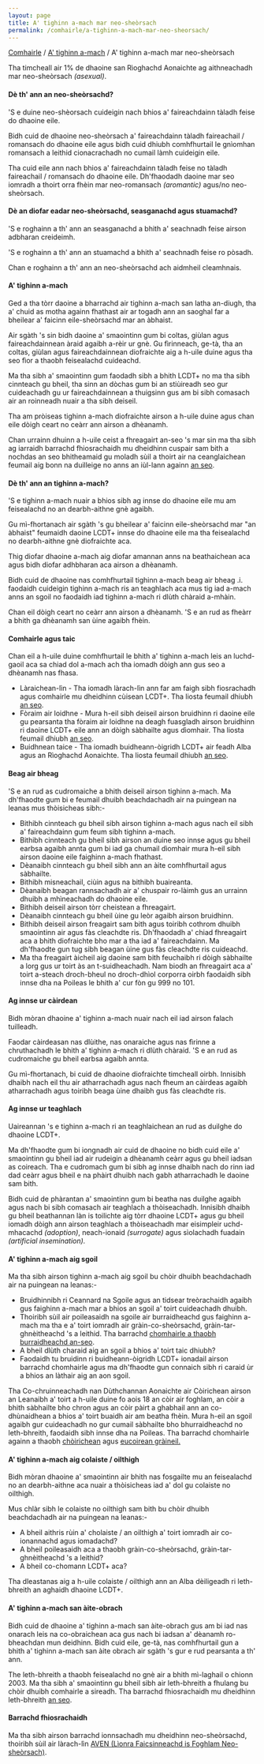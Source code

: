```yaml
---
layout: page
title: A' tighinn a-mach mar neo-sheòrsach
permalink: /comhairle/a-tighinn-a-mach-mar-neo-sheorsach/
---
```


[Comhairle]({{site.baseurl}}/comhairle/) / [A' tighinn a-mach]({{site.baseurl}}/comhairle/a-tighinn-a-mach/) / A' tighinn a-mach mar neo-sheòrsach

Tha timcheall air 1% de dhaoine san Rìoghachd Aonaichte ag aithneachadh mar neo-sheòrsach _(asexual)_.

#### Dè th' ann an neo-sheòrsachd?

'S e duine neo-shèorsach cuideigin nach bhios a' faireachdainn tàladh feise do dhaoine eile.

Bidh cuid de dhaoine neo-sheòrsach a' faireachdainn tàladh faireachail / romansach do dhaoine eile agus bidh cuid dhiubh comhfhurtail le gnìomhan romansach a leithid cionacrachadh no cumail làmh cuideigin eile.

Tha cuid eile ann nach bhios a' faireachdainn tàladh feise no tàladh faireachail / romansach do dhaoine eile. Dh'fhaodadh daoine mar seo iomradh a thoirt orra fhèin mar neo-romansach _(aromantic)_ agus/no neo-sheòrsach.  

#### Dè an diofar eadar neo-sheòrsachd, seasganachd agus stuamachd?

'S e roghainn a th' ann an seasganachd a bhith a' seachnadh feise airson adbharan creideimh.

'S e roghainn a th' ann an stuamachd a bhith a' seachnadh feise ro pòsadh.

Chan e roghainn a th' ann an neo-sheòrsachd ach aidmheil cleamhnais.

#### A' tighinn a-mach  

Ged a tha tòrr daoine a bharrachd air tighinn a-mach san latha an-diugh, tha a' chuid as motha againn fhathast air ar togadh ann an saoghal far a bheilear a' faicinn eile-sheòrsachd mar an àbhaist.

Air sgàth 's sin bidh daoine a' smaointinn gum bi coltas, giùlan agus faireachdainnean àraid agaibh a-rèir ur gnè. Gu fìrinneach, ge-tà, tha an coltas, giùlan agus faireachdainnean diofraichte aig a h-uile duine agus tha seo fìor a thaobh feisealachd cuideachd.

Ma tha sibh a' smaointinn gum faodadh sibh a bhith LCDT+ no ma tha sibh cinnteach gu bheil, tha sinn an dòchas gum bi an stiùireadh seo gur cuideachadh gu ur faireachdainnean a thuigsinn gus am bi sibh comasach air an roinneadh nuair a tha sibh deiseil.

Tha am pròiseas tighinn a-mach diofraichte airson a h-uile duine agus chan eile dòigh ceart no ceàrr ann airson a dhèanamh.

Chan urrainn dhuinn a h-uile ceist a fhreagairt an-seo 's mar sin ma tha sibh ag iarraidh barrachd fhiosrachaidh mu dheidhinn cuspair sam bith a nochdas an seo bhitheamaid gu moladh sùil a thoirt air na ceanglaichean feumail aig bonn na duilleige no anns an iùl-lann againn [an seo](https://geidh.uk/ceanglaichean/).

#### Dè th' ann an tighinn a-mach?

'S e tighinn a-mach nuair a bhios sibh ag innse do dhaoine eile mu am feisealachd no an dearbh-aithne gnè agaibh.

Gu mì-fhortanach air sgàth 's gu bheilear a' faicinn eile-sheòrsachd mar "an àbhaist" feumaidh daoine LCDT+ innse do dhaoine eile ma tha feisealachd no dearbh-aithne gnè diofraichte aca.

Thig diofar dhaoine a-mach aig diofar amannan anns na beathaichean aca agus bidh diofar adhbharan aca airson a dhèanamh.

Bidh cuid de dhaoine nas comhfhurtail tighinn a-mach beag air bheag .i. faodaidh cuideigin tighinn a-mach ris an teaghlach aca mus tig iad a-mach anns an sgoil no faodaidh iad tighinn a-mach ri dlùth chàraid a-mhàin.

Chan eil dòigh ceart no ceàrr ann airson a dhèanamh. 'S e an rud as fheàrr a bhith ga dhèanamh san ùine agaibh fhèin.

#### Comhairle agus taic

Chan eil a h-uile duine comhfhurtail le bhith a' tighinn a-mach leis an luchd-gaoil aca sa chiad dol a-mach ach tha iomadh dòigh ann gus seo a dhèanamh nas fhasa.

*   Làraichean-lìn - Tha iomadh làrach-lìn ann far am faigh sibh fiosrachadh agus comhairle mu dheidhinn cùisean LCDT+. Tha liosta feumail dhiubh [an seo](https://geidh.uk/ceanglaichean/).
*   Fòraim air loidhne - Mura h-eil sibh deiseil airson bruidhinn ri daoine eile gu pearsanta tha fòraim air loidhne na deagh fuasgladh airson bruidhinn ri daoine LCDT+ eile ann an dòigh sàbhailte agus dìomhair. Tha liosta feumail dhiubh [an seo](https://geidh.uk/ceanglaichean/).
*   Buidhnean taice - Tha iomadh buidheann-òigridh LCDT+ air feadh Alba agus an Rìoghachd Aonaichte. Tha liosta feumail dhiubh [an seo](https://geidh.uk/ceanglaichean/).

#### Beag air bheag

'S e an rud as cudromaiche a bhith deiseil airson tighinn a-mach. Ma dh'fhaodte gum bi e feumail dhuibh beachdachadh air na puingean na leanas mus thòisicheas sibh:-

*   Bithibh cinnteach gu bheil sibh airson tighinn a-mach agus nach eil sibh a' faireachdainn gum feum sibh tighinn a-mach.
*   Bithibh cinnteach gu bheil sibh airson an duine seo innse agus gu bheil earbsa agaibh annta gum bi iad ga chumail dìomhair mura h-eil sibh airson daoine eile faighinn a-mach fhathast.
*   Dèanaibh cinnteach gu bheil sibh ann an àite comhfhurtail agus sàbhailte.
*   Bithibh misneachail, ciùin agus na bithibh buaireanta.
*   Dèanaibh beagan rannsachadh air a' chuspair ro-làimh gus an urrainn dhuibh a mhìneachadh do dhaoine eile.
*   Bithibh deiseil airson tòrr cheistean a fhreagairt.
*   Dèanaibh cinnteach gu bheil ùine gu leòr agaibh airson bruidhinn.
*   Bithibh deiseil airson freagairt sam bith agus toiribh cothrom dhuibh smaointinn air agus fàs cleachdte ris. Dh'fhaodadh a' chiad fhreagairt aca a bhith diofraichte bho mar a tha iad a' faireachdainn. Ma dh'fhaodte gun tug sibh beagan ùine gus fàs cleachdte ris cuideachd.
*   Ma tha freagairt àicheil aig daoine sam bith feuchaibh ri dòigh sàbhailte a lorg gus ur toirt às an t-suidheachadh. Nam biodh an fhreagairt aca a' toirt a-steach droch-bheul no droch-dhìol corporra oirbh faodaidh sibh innse dha na Poileas le bhith a' cur fòn gu 999 no 101.

#### Ag innse ur càirdean

Bidh mòran dhaoine a' tighinn a-mach nuair nach eil iad airson falach tuilleadh.

Faodar càirdeasan nas dlùithe, nas onaraiche agus nas fìrinne a chruthachadh le bhith a' tighinn a-mach ri dlùth chàraid. 'S e an rud as cudromaiche gu bheil earbsa agaibh annta.

Gu mì-fhortanach, bi cuid de dhaoine diofraichte timcheall oirbh. Innisibh dhaibh nach eil thu air atharrachadh agus nach fheum an càirdeas agaibh atharrachadh agus toiribh beaga ùine dhaibh gus fàs cleachdte ris.

#### Ag innse ur teaghlach

Uaireannan 's e tighinn a-mach ri an teaghlaichean an rud as duilghe do dhaoine LCDT+.

Ma dh'fhaodte gum bi iongnadh air cuid de dhaoine no bidh cuid eile a' smaointinn gu bheil iad air rudeigin a dhèanamh ceàrr agus gu bheil iadsan as coireach. Tha e cudromach gum bi sibh ag innse dhaibh nach do rinn iad dad ceàrr agus bheil e na phàirt dhuibh nach gabh atharrachadh le daoine sam bith.

Bidh cuid de phàrantan a' smaointinn gum bi beatha nas duilghe agaibh agus nach bi sibh comasach air teaghlach a thòiseachadh. Innisibh dhaibh gu bheil beathannan làn is toilichte aig tòrr dhaoine LCDT+ agus gu bheil iomadh dòigh ann airson teaghlach a thòiseachadh mar eisimpleir uchd-mhacachd _(adoption)_, neach-ionaid _(surrogate)_ agus sìolachadh fuadain _(artificial insemination)._

#### A' tighinn a-mach aig sgoil

Ma tha sibh airson tighinn a-mach aig sgoil bu chòir dhuibh beachdachadh air na puingean na leanas:-

*   Bruidhinnibh ri Ceannard na Sgoile agus an tidsear treòrachaidh agaibh gus faighinn a-mach mar a bhios an sgoil a' toirt cuideachadh dhuibh.
*   Thoiribh sùil air poileasaidh na sgoile air burraidheachd gus faighinn a-mach ma tha e a' toirt iomradh air gràin-co-sheòrsachd, gràin-tar-ghnèitheachd 's a leithid. Tha barrachd [chomhairle a thaobh burraidheachd an-seo](https://geidh.uk/comhairle/burraidheachd/).
*   A bheil dlùth charaid aig an sgoil a bhios a' toirt taic dhiubh?
*   Faodaidh tu bruidinn ri buidheann-òigridh LCDT+ ionadail airson barrachd chomhairle agus ma dh'fhaodte gun connaich sibh ri caraid ùr a bhios an làthair aig an aon sgoil.

Tha Co-chruinneachadh nan Dùthchannan Aonaichte air Còirichean airson an Leanaibh a' toirt a h-uile duine fo aois 18 an còir air foghlam, an còir a bhith sàbhailte bho chron agus an còir pàirt a ghabhail ann an co-dhùnaidhean a bhios a' toirt buaidh air am beatha fhèin. Mura h-eil an sgoil agaibh gur cuideachadh no gur cumail sàbhailte bho bhurraidheachd no leth-bhreith, faodaidh sibh innse dha na Poileas. Tha barrachd chomhairle againn a thaobh [chòirichean](https://geidh.uk/comhairle/coirichean-agus-reachdas/) agus [eucoirean gràineil.](https://geidh.uk/comhairle/eucoirean-graineil/)

#### A' tighinn a-mach aig colaiste / oilthigh

Bidh mòran dhaoine a' smaointinn air bhith nas fosgailte mu an feisealachd no an dearbh-aithne aca nuair a thòisicheas iad a' dol gu colaiste no oilthigh.

Mus chlàr sibh le colaiste no oilthigh sam bith bu chòir dhuibh beachdachadh air na puingean na leanas:-

*   A bheil aithris rùin a' cholaiste / an oilthigh a' toirt iomradh air co-ionannachd agus iomadachd?
*   A bheil poileasaidh aca a thaobh gràin-co-sheòrsachd, gràin-tar-ghnèitheachd 's a leithid?
*   A bheil co-chomann LCDT+ aca?

Tha dleastanas aig a h-uile colaiste / oilthigh ann an Alba dèiligeadh ri leth-bhreith an aghaidh dhaoine LCDT+.

#### A' tighinn a-mach san àite-obrach

Bidh cuid de dhaoine a' tighinn a-mach san àite-obrach gus am bi iad nas onarach leis na co-obraichean aca gus nach bi iadsan a' dèanamh ro-bheachdan mun deidhinn. Bidh cuid eile, ge-tà, nas comhfhurtail gun a bhith a' tighinn a-mach san àite obrach air sgàth 's gur e rud pearsanta a th' ann.

The leth-bhreith a thaobh feisealachd no gnè air a bhith mì-laghail o chionn 2003\. Ma tha sibh a' smaointinn gu bheil sibh air leth-bhreith a fhulang bu chòir dhuibh comhairle a sireadh. Tha barrachd fhiosrachaidh mu dheidhinn leth-bhreith [an seo](https://geidh.uk/comhairle/coirichean-agus-reachdas/).

#### Barrachd fhiosrachaidh

Ma tha sibh airson barrachd ionnsachadh mu dheidhinn neo-sheòrsachd, thoiribh sùil air làrach-lìn [AVEN (Lìonra Faicsinneachd is Foghlam Neo-sheòrsach)](https://www.asexuality.org/).
